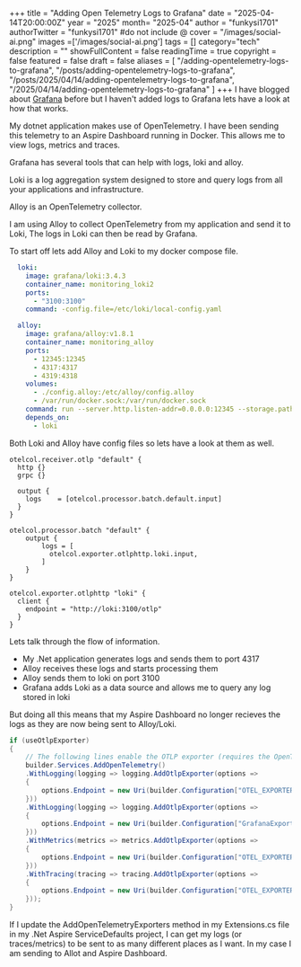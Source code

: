 +++
title = "Adding Open Telemetry Logs to Grafana"
date = "2025-04-14T20:00:00Z"
year = "2025"
month= "2025-04"
author = "funkysi1701"
authorTwitter = "funkysi1701" #do not include @
cover = "/images/social-ai.png"
images =['/images/social-ai.png']
tags = []
category="tech"
description = ""
showFullContent = false
readingTime = true
copyright = false
featured = false
draft = false
aliases = [
    "/adding-opentelemetry-logs-to-grafana",
    "/posts/adding-opentelemetry-logs-to-grafana",
    "/posts/2025/04/14/adding-opentelemetry-logs-to-grafana",
    "/2025/04/14/adding-opentelemetry-logs-to-grafana" 
]
+++
I have blogged about [Grafana](/posts/2025/setting-up-grafana/) before but I haven't added logs to Grafana lets have a look at how that works.

My dotnet application makes use of OpenTelemetry. I have been sending this telemetry to an Aspire Dashboard running in Docker. This allows me to view logs, metrics and traces.

Grafana has several tools that can help with logs, loki and alloy.

Loki is a log aggregation system designed to store and query logs from all your applications and infrastructure.

Alloy is an OpenTelemetry collector.

I am using Alloy to collect OpenTelemetry from my application and send it to Loki, The logs in Loki can then be read by Grafana.

To start off lets add Alloy and Loki to my docker compose file.

```docker-compose.yml
  loki:
    image: grafana/loki:3.4.3
    container_name: monitoring_loki2
    ports:
      - "3100:3100"
    command: -config.file=/etc/loki/local-config.yaml    

  alloy:
    image: grafana/alloy:v1.8.1
    container_name: monitoring_alloy
    ports:
      - 12345:12345
      - 4317:4317
      - 4319:4318
    volumes:
      - ./config.alloy:/etc/alloy/config.alloy
      - /var/run/docker.sock:/var/run/docker.sock
    command: run --server.http.listen-addr=0.0.0.0:12345 --storage.path=/var/lib/alloy/data /etc/alloy/config.alloy
    depends_on:
      - loki
```

Both Loki and Alloy have config files so lets have a look at them as well.

```alloy.config
otelcol.receiver.otlp "default" {
  http {}
  grpc {}

  output {
    logs    = [otelcol.processor.batch.default.input]
  }
}

otelcol.processor.batch "default" {
    output {
        logs = [
          otelcol.exporter.otlphttp.loki.input,
        ]
    }
}

otelcol.exporter.otlphttp "loki" {
  client {
    endpoint = "http://loki:3100/otlp"
  }
}
```

Lets talk through the flow of information.

- My .Net application generates logs and sends them to port 4317
- Alloy receives these logs and starts processing them
- Alloy sends them to loki on port 3100
- Grafana adds Loki as a data source and allows me to query any log stored in loki

But doing all this means that my Aspire Dashboard no longer recieves the logs as they are now being sent to Alloy/Loki.

```Extensions.cs
if (useOtlpExporter)
{
    // The following lines enable the OTLP exporter (requires the OpenTelemetry.Exporter.OpenTelemetryProtocol package)
    builder.Services.AddOpenTelemetry()
    .WithLogging(logging => logging.AddOtlpExporter(options =>
    {
        options.Endpoint = new Uri(builder.Configuration["OTEL_EXPORTER_OTLP_ENDPOINT"]);
    }))
    .WithLogging(logging => logging.AddOtlpExporter(options =>
    {
        options.Endpoint = new Uri(builder.Configuration["GrafanaExporter"]);
    }))
    .WithMetrics(metrics => metrics.AddOtlpExporter(options =>
    {
        options.Endpoint = new Uri(builder.Configuration["OTEL_EXPORTER_OTLP_ENDPOINT"]);
    }))
    .WithTracing(tracing => tracing.AddOtlpExporter(options =>
    {
        options.Endpoint = new Uri(builder.Configuration["OTEL_EXPORTER_OTLP_ENDPOINT"]);
    }));
}
```

If I update the AddOpenTelemetryExporters method in my Extensions.cs file in my .Net Aspire ServiceDefaults project, I can get my logs (or traces/metrics) to be sent to as many different places as I want. In my case I am sending to Allot and Aspire Dashboard.
